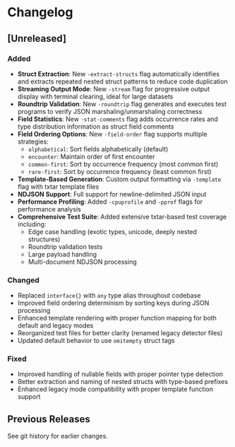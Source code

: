 # Changelog

## [Unreleased]

### Added

- **Struct Extraction**: New `-extract-structs` flag automatically identifies and extracts repeated nested struct patterns to reduce code duplication
- **Streaming Output Mode**: New `-stream` flag for progressive output display with terminal clearing, ideal for large datasets
- **Roundtrip Validation**: New `-roundtrip` flag generates and executes test programs to verify JSON marshaling/unmarshaling correctness
- **Field Statistics**: New `-stat-comments` flag adds occurrence rates and type distribution information as struct field comments
- **Field Ordering Options**: New `-field-order` flag supports multiple strategies:
  - `alphabetical`: Sort fields alphabetically (default)
  - `encounter`: Maintain order of first encounter
  - `common-first`: Sort by occurrence frequency (most common first)
  - `rare-first`: Sort by occurrence frequency (least common first)
- **Template-Based Generation**: Custom output formatting via `-template` flag with txtar template files
- **NDJSON Support**: Full support for newline-delimited JSON input
- **Performance Profiling**: Added `-cpuprofile` and `-pprof` flags for performance analysis
- **Comprehensive Test Suite**: Added extensive txtar-based test coverage including:
  - Edge case handling (exotic types, unicode, deeply nested structures)
  - Roundtrip validation tests
  - Large payload handling
  - Multi-document NDJSON processing

### Changed

- Replaced `interface{}` with `any` type alias throughout codebase
- Improved field ordering determinism by sorting keys during JSON processing
- Enhanced template rendering with proper function mapping for both default and legacy modes
- Reorganized test files for better clarity (renamed legacy detector files)
- Updated default behavior to use `omitempty` struct tags

### Fixed

- Improved handling of nullable fields with proper pointer type detection
- Better extraction and naming of nested structs with type-based prefixes
- Enhanced legacy mode compatibility with proper template function support

## Previous Releases

See git history for earlier changes.
